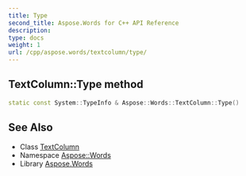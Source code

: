 ```yaml
---
title: Type
second_title: Aspose.Words for C++ API Reference
description: 
type: docs
weight: 1
url: /cpp/aspose.words/textcolumn/type/
---
```

## TextColumn::Type method




```cpp
static const System::TypeInfo & Aspose::Words::TextColumn::Type()
```

## See Also

* Class [TextColumn](../)
* Namespace [Aspose::Words](../../)
* Library [Aspose.Words](../../../)
